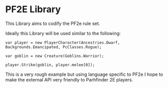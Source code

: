 # PF2E Library

This Library aims to codify the PF2e rule set.

Ideally this Library will be used similar to the following:

```
var player = new PlayerCharacter(Ancestries.Dwarf, Backgrounds.Emancipated, PcClasses.Rogue);

var goblin = new Creature(Goblins.Warrior);

player.Strike(goblin, player.melee[0]);
```

This is a very rough example but using language specific to PF2e I hope to make the external API very friendly to Parhfinder 2E players. 
